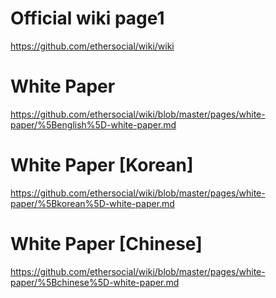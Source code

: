 # Official wiki page1
https://github.com/ethersocial/wiki/wiki

# White Paper 
https://github.com/ethersocial/wiki/blob/master/pages/white-paper/%5Benglish%5D-white-paper.md

# White Paper [Korean]
https://github.com/ethersocial/wiki/blob/master/pages/white-paper/%5Bkorean%5D-white-paper.md

# White Paper [Chinese]
https://github.com/ethersocial/wiki/blob/master/pages/white-paper/%5Bchinese%5D-white-paper.md


